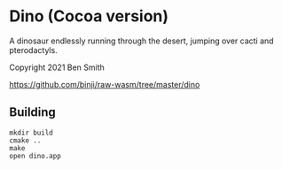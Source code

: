 # Dino (Cocoa version)

A dinosaur endlessly running through the desert, jumping over cacti and pterodactyls.

Copyright 2021 Ben Smith

https://github.com/binji/raw-wasm/tree/master/dino


## Building

```shell
mkdir build
cmake ..
make
open dino.app
```
